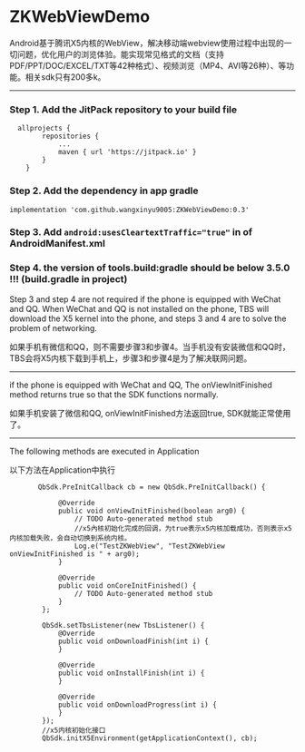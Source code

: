 # ZKWebViewDemo
Android基于腾讯X5内核的WebView，解决移动端webview使用过程中出现的一切问题，优化用户的浏览体验。能实现常见格式的文档（支持PDF/PPT/DOC/EXCEL/TXT等42种格式）、视频浏览（MP4、AVI等26种）、等功能。相关sdk只有200多k。

----------

### Step 1. Add the JitPack repository to your build file
```
  allprojects {
		repositories {
			...
			maven { url 'https://jitpack.io' }
		}
	}
```

### Step 2. Add the dependency in app gradle
```
implementation 'com.github.wangxinyu9005:ZKWebViewDemo:0.3'
```

### Step 3. Add `android:usesCleartextTraffic="true"` in <Application> of AndroidManifest.xml

### Step 4. the version of tools.build:gradle should be below 3.5.0 !!! (build.gradle in project)

Step 3 and step 4 are not required if the phone is equipped with WeChat and QQ.
When WeChat and QQ is not installed on the phone, TBS will download the X5 kernel into the phone, and steps 3 and 4 are to solve the problem of networking.

如果手机有微信和QQ，则不需要步骤3和步骤4。当手机没有安装微信和QQ时，TBS会将X5内核下载到手机上，步骤3和步骤4是为了解决联网问题。

---
if the phone is equipped with WeChat and QQ, The onViewInitFinished method returns true so that the SDK functions normally.

如果手机安装了微信和QQ, onViewInitFinished方法返回true, SDK就能正常使用了。

---
The following methods are executed in Application

以下方法在Application中执行
```
       QbSdk.PreInitCallback cb = new QbSdk.PreInitCallback() {

            @Override
            public void onViewInitFinished(boolean arg0) {
                // TODO Auto-generated method stub
                //x5內核初始化完成的回调，为true表示x5内核加载成功，否则表示x5内核加载失败，会自动切换到系统内核。
                Log.e("TestZKWebView", "TestZKWebView onViewInitFinished is " + arg0);
            }

            @Override
            public void onCoreInitFinished() {
                // TODO Auto-generated method stub
            }
        };

        QbSdk.setTbsListener(new TbsListener() {
            @Override
            public void onDownloadFinish(int i) {
            }

            @Override
            public void onInstallFinish(int i) {
            }

            @Override
            public void onDownloadProgress(int i) {
            }
        });
        //x5内核初始化接口
        QbSdk.initX5Environment(getApplicationContext(), cb);
```
